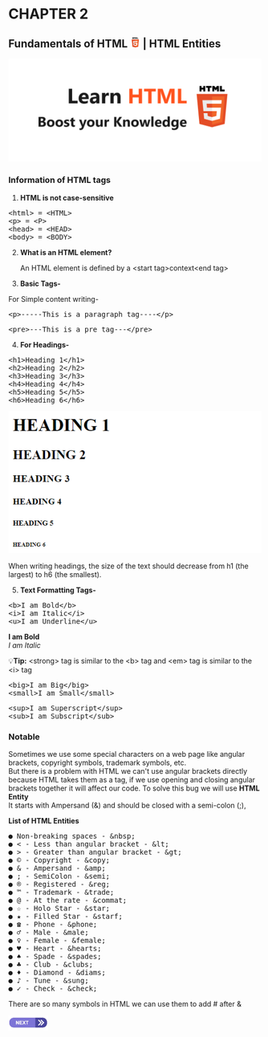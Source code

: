 # CHAPTER 2
## Fundamentals of HTML <img src="https://github.com/Ninja-Vikash/Assets/blob/main/Asset%20Icon/htmlLogo.png" height="20px" /> | HTML Entities

![Banner](https://github.com/Ninja-Vikash/Assets/blob/main/HTML%20Assets/HTML.png)
### Information of HTML tags

1. **HTML is not case-sensitive**
<pre>
&lthtml&gt = &ltHTML&gt
&ltp&gt = &ltP&gt
&lthead&gt = &ltHEAD&gt
&ltbody&gt = &ltBODY&gt
</pre>

2. **What is an HTML element?**
   <p>An HTML element is defined by a &lt;start tag&gt;context&lt;end tag&gt;</p>
   
3. **Basic Tags-**
<p>For Simple content writing-</p>
<pre>&ltp&gt-----This is a paragraph tag----&lt/p&gt</pre>
<pre>&ltpre&gt---This is a pre tag---&lt/pre&gt</pre>

4. **For Headings-**
<pre>
&lth1&gtHeading 1&lt/h1&gt
&lth2&gtHeading 2&lt/h2&gt
&lth3&gtHeading 3&lt/h3&gt
&lth4&gtHeading 4&lt/h4&gt
&lth5&gtHeading 5&lt/h5&gt
&lth6&gtHeading 6&lt/h6&gt
</pre>
  
![Heading](https://github.com/Ninja-Vikash/Assets/blob/main/HTML%20Assets/Headings.png)

<p>When writing headings, the size of the text should decrease from h1 (the largest) to h6 (the smallest).</p>

5. **Text Formatting Tags-**
<pre>
&ltb&gtI am Bold&lt/b&gt                  
&lti&gtI am Italic&lt/i&gt                
&ltu&gtI am Underline&lt/u&gt 
</pre>
<p><b>I am Bold</b><br><i>I am Italic</i></p>
<p>💡<b>Tip:</b> &ltstrong&gt tag is similar to the &ltb&gt tag and &ltem&gt tag is similar to the &lti&gt tag</p>
<pre>
&ltbig&gtI am Big&lt/big&gt
&ltsmall&gtI am Small&lt/small&gt
</pre>

<pre>
&ltsup&gtI am Superscript&lt/sup&gt
&ltsub&gtI am Subscript&lt/sub&gt
</pre>
</ol>

### Notable 
Sometimes we use some special characters on a web page like angular brackets, copyright symbols, trademark symbols, etc. <br>
But there is a problem with HTML we can't use angular brackets directly because HTML takes them as a tag, if we use opening and closing angular brackets together it will affect our code. To solve this bug we will use **HTML Entity**
<br>It starts with Ampersand (&) and should be closed with a semi-colon (;), <br>

**List of HTML Entities**
<pre>
● Non-breaking spaces - &amp;nbsp&semi;
● &lt; - Less than angular bracket - &amp;lt&semi;
● &gt; - Greater than angular bracket - &amp;gt&semi;
● &copy; - Copyright - &amp;copy&semi;
● &amp; - Ampersand - &amp;amp&semi;
● &semi; - SemiColon - &amp;semi&semi;
● &reg; - Registered - &amp;reg&semi;
● &trade; - Trademark - &amp;trade&semi;
● &commat; - At the rate - &amp;commat&semi;
● &star; - Holo Star - &amp;star&semi;
● &starf; - Filled Star - &amp;starf&semi;
● &phone; - Phone - &amp;phone&semi;
● &male; - Male - &amp;male&semi;
● &female; - Female - &amp;female&semi;
● &hearts; - Heart - &amp;hearts&semi;
● &spades; - Spade - &amp;spades&semi;
● &clubs; - Club - &amp;clubs&semi;
● &diams; - Diamond - &amp;diams&semi;
● &sung; - Tune - &amp;sung&semi;
● &check; - Check - &amp;check&semi;
</pre>

<p>There are so many symbols in HTML we can use them to add # after &</p>

<a href="https://github.com/Ninja-Vikash/HTML/tree/main/CHAPTER%203%20-%20Attributes">
   <img src="https://github.com/Ninja-Vikash/Assets/blob/main/HTML%20Assets/next-removebg-preview.png" height="30px" />
</a>
